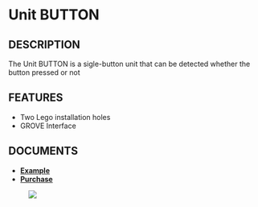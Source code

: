 # Unit BUTTON

## DESCRIPTION

The Unit BUTTON is a sigle-button unit that can be detected whether the button pressed or not

## FEATURES

-  Two Lego installation holes
-  GROVE Interface

## DOCUMENTS

- **[Example](en/file_to_display_null)**
- **[Purchase](https://www.aliexpress.com/store/product/M5Stack-Official-Mini-Button-Unit-for-ESP32-Arduino-Micropython-Development-Kit-with-GROVE-GPIO-Port-Blockly/3226069_32921805637.html?spm=a2g1x.12024536.productList_2187621.8)**

<figure>
    <img src="assets/img/product_pics/units/M5GO_Unit_button.png">
</figure>